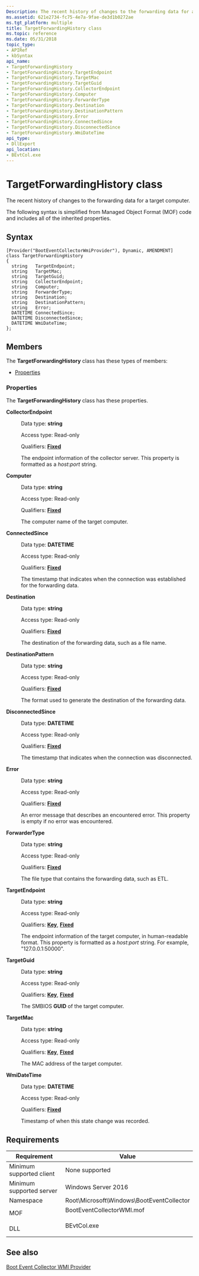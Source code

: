 ```yaml
---
Description: The recent history of changes to the forwarding data for a target computer.
ms.assetid: 621e2734-fc75-4e7a-9fae-de3d1b0272ae
ms.tgt_platform: multiple
title: TargetForwardingHistory class
ms.topic: reference
ms.date: 05/31/2018
topic_type: 
- APIRef
- kbSyntax
api_name: 
- TargetForwardingHistory
- TargetForwardingHistory.TargetEndpoint
- TargetForwardingHistory.TargetMac
- TargetForwardingHistory.TargetGuid
- TargetForwardingHistory.CollectorEndpoint
- TargetForwardingHistory.Computer
- TargetForwardingHistory.ForwarderType
- TargetForwardingHistory.Destination
- TargetForwardingHistory.DestinationPattern
- TargetForwardingHistory.Error
- TargetForwardingHistory.ConnectedSince
- TargetForwardingHistory.DisconnectedSince
- TargetForwardingHistory.WmiDateTime
api_type: 
- DllExport
api_location: 
- BEvtCol.exe
---
```


# TargetForwardingHistory class

The recent history of changes to the forwarding data for a target computer.

The following syntax is simplified from Managed Object Format (MOF) code and includes all of the inherited properties.

## Syntax

``` syntax
[Provider("BootEventCollectorWmiProvider"), Dynamic, AMENDMENT]
class TargetForwardingHistory
{
  string   TargetEndpoint;
  string   TargetMac;
  string   TargetGuid;
  string   CollectorEndpoint;
  string   Computer;
  string   ForwarderType;
  string   Destination;
  string   DestinationPattern;
  string   Error;
  DATETIME ConnectedSince;
  DATETIME DisconnectedSince;
  DATETIME WmiDateTime;
};
```

## Members

The **TargetForwardingHistory** class has these types of members:

-   [Properties](#properties)

### Properties

The **TargetForwardingHistory** class has these properties.

<dl> <dt>

**CollectorEndpoint**
</dt> <dd> <dl> <dt>

Data type: **string**
</dt> <dt>

Access type: Read-only
</dt> <dt>

Qualifiers: [**Fixed**](/windows/desktop/WmiSdk/standard-wmi-qualifiers)
</dt> </dl>

The endpoint information of the collector server. This property is formatted as a *host*:*port* string.

</dd> <dt>

**Computer**
</dt> <dd> <dl> <dt>

Data type: **string**
</dt> <dt>

Access type: Read-only
</dt> <dt>

Qualifiers: [**Fixed**](/windows/desktop/WmiSdk/standard-wmi-qualifiers)
</dt> </dl>

The computer name of the target computer.

</dd> <dt>

**ConnectedSince**
</dt> <dd> <dl> <dt>

Data type: **DATETIME**
</dt> <dt>

Access type: Read-only
</dt> <dt>

Qualifiers: [**Fixed**](/windows/desktop/WmiSdk/standard-wmi-qualifiers)
</dt> </dl>

The timestamp that indicates when the connection was established for the forwarding data.

</dd> <dt>

**Destination**
</dt> <dd> <dl> <dt>

Data type: **string**
</dt> <dt>

Access type: Read-only
</dt> <dt>

Qualifiers: [**Fixed**](/windows/desktop/WmiSdk/standard-wmi-qualifiers)
</dt> </dl>

The destination of the forwarding data, such as a file name.

</dd> <dt>

**DestinationPattern**
</dt> <dd> <dl> <dt>

Data type: **string**
</dt> <dt>

Access type: Read-only
</dt> <dt>

Qualifiers: [**Fixed**](/windows/desktop/WmiSdk/standard-wmi-qualifiers)
</dt> </dl>

The format used to generate the destination of the forwarding data.

</dd> <dt>

**DisconnectedSince**
</dt> <dd> <dl> <dt>

Data type: **DATETIME**
</dt> <dt>

Access type: Read-only
</dt> <dt>

Qualifiers: [**Fixed**](/windows/desktop/WmiSdk/standard-wmi-qualifiers)
</dt> </dl>

The timestamp that indicates when the connection was disconnected.

</dd> <dt>

**Error**
</dt> <dd> <dl> <dt>

Data type: **string**
</dt> <dt>

Access type: Read-only
</dt> <dt>

Qualifiers: [**Fixed**](/windows/desktop/WmiSdk/standard-wmi-qualifiers)
</dt> </dl>

An error message that describes an encountered error. This property is empty if no error was encountered.

</dd> <dt>

**ForwarderType**
</dt> <dd> <dl> <dt>

Data type: **string**
</dt> <dt>

Access type: Read-only
</dt> <dt>

Qualifiers: [**Fixed**](/windows/desktop/WmiSdk/standard-wmi-qualifiers)
</dt> </dl>

The file type that contains the forwarding data, such as ETL.

</dd> <dt>

**TargetEndpoint**
</dt> <dd> <dl> <dt>

Data type: **string**
</dt> <dt>

Access type: Read-only
</dt> <dt>

Qualifiers: [**Key**](/windows/desktop/WmiSdk/key-qualifier), [**Fixed**](/windows/desktop/WmiSdk/standard-wmi-qualifiers)
</dt> </dl>

The endpoint information of the target computer, in human-readable format. This property is formatted as a *host*:*port* string. For example, "127.0.0.1:50000".

</dd> <dt>

**TargetGuid**
</dt> <dd> <dl> <dt>

Data type: **string**
</dt> <dt>

Access type: Read-only
</dt> <dt>

Qualifiers: [**Key**](/windows/desktop/WmiSdk/key-qualifier), [**Fixed**](/windows/desktop/WmiSdk/standard-wmi-qualifiers)
</dt> </dl>

The SMBIOS **GUID** of the target computer.

</dd> <dt>

**TargetMac**
</dt> <dd> <dl> <dt>

Data type: **string**
</dt> <dt>

Access type: Read-only
</dt> <dt>

Qualifiers: [**Key**](/windows/desktop/WmiSdk/key-qualifier), [**Fixed**](/windows/desktop/WmiSdk/standard-wmi-qualifiers)
</dt> </dl>

The MAC address of the target computer.

</dd> <dt>

**WmiDateTime**
</dt> <dd> <dl> <dt>

Data type: **DATETIME**
</dt> <dt>

Access type: Read-only
</dt> <dt>

Qualifiers: [**Fixed**](/windows/desktop/WmiSdk/standard-wmi-qualifiers)
</dt> </dl>

Timestamp of when this state change was recorded.

</dd> </dl>

## Requirements



| Requirement | Value |
|-------------------------------------|------------------------------------------------------------------------------------------------------|
| Minimum supported client<br/> | None supported<br/>                                                                            |
| Minimum supported server<br/> | Windows Server 2016<br/>                                                                       |
| Namespace<br/>                | Root\\Microsoft\\Windows\\BootEventCollector<br/>                                              |
| MOF<br/>                      | <dl> <dt>BootEventCollectorWMI.mof</dt> </dl> |
| DLL<br/>                      | <dl> <dt>BEvtCol.exe</dt> </dl>               |



## See also

<dl> <dt>

[Boot Event Collector WMI Provider](boot-event-collector-wmi-provider-portal.md)
</dt> </dl>

 


